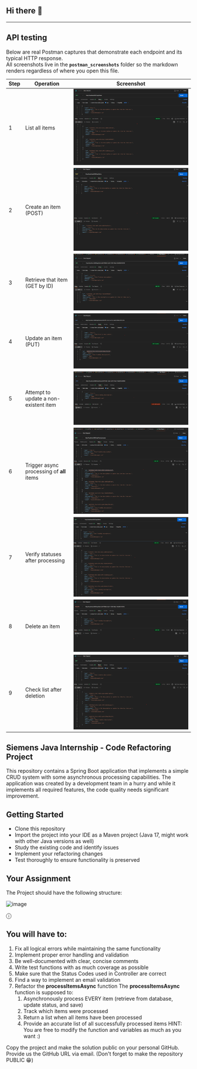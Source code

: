 

## Hi there 👋

---

##  API testing

Below are real Postman captures that demonstrate each endpoint and its typical HTTP response.  
All screenshots live in the **`postman_screenshots`** folder so the markdown renders regardless of where you open this file.

| Step | Operation | Screenshot |
|------|-----------|------------|
| 1 | List all items | ![get_all_items](postman_screenshots/get_all_items.png) |
| 2 | Create an item (POST) | ![post_item](postman_screenshots/post_item.png) |
| 3 | Retrieve that item (GET by ID) | ![get_specific_item](postman_screenshots/get_specific_item.png) |
| 4 | Update an item (PUT) | ![put_modify_existing_item](postman_screenshots/put_modify_existing_item.png) |
| 5 | Attempt to update a non-existent item | ![put_unexisting_item](postman_screenshots/put_unexisting_item.png) |
| 6 | Trigger async processing of **all** items | ![process_all_items](postman_screenshots/process_all_items.png) |
| 7 | Verify statuses after processing | ![get_on_all_items_item_modified](postman_screenshots/get_on_all_items_item_modified.png) |
| 8 | Delete an item | ![delete_specified_item](postman_screenshots/delete_specified_item.png) |
| 9 | Check list after deletion | ![get_items_after_deletion](postman_screenshots/get_items_after_deletion.png) |

## Siemens Java Internship - Code Refactoring Project

This repository contains a Spring Boot application that implements a simple CRUD system with some asynchronous processing capabilities. The application was created by a development team in a hurry and while it implements all required features, the code quality needs significant improvement.

## Getting Started
- Clone this repository
- Import the project into your IDE as a Maven project (Java 17, might work with other Java versions as well)
- Study the existing code and identify issues
- Implement your refactoring changes
- Test thoroughly to ensure functionality is preserved

## Your Assignment
  The Project should have the following structure:

![image](https://github.com/user-attachments/assets/ab45f225-ff1f-4ff7-bbaa-3d5d0c21e7b1)

ⓘ
##  You will have to:
1. Fix all logical errors while maintaining the same functionality
2. Implement proper error handling and validation
3. Be well-documented with clear, concise comments
4. Write test functions with as much coverage as possible
5. Make sure that the Status Codes used in Controller are correct
6. Find a way to implement an email validation
7. Refactor the **processItemsAsync** function
    The **processItemsAsync** function is supposed to:
      1. Asynchronously process EVERY item (retrieve from database, update status, and save)
      2. Track which items were processed
      3. Return a list when all items have been processed
      4. Provide an accurate list of all successfully processed items
      HINT: You are free to modify the function and variables as much as you want :)


Copy the project and make the solution public on your personal GitHub.
Provide us the GitHub URL via email.
(Don't forget to make the repository PUBLIC 😁)

